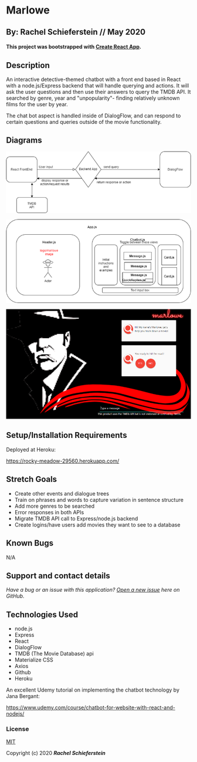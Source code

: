 # Marlowe
## By: Rachel Schieferstein // May 2020

#### This project was bootstrapped with [Create React App](https://github.com/facebook/create-react-app).

## Description

An interactive detective-themed chatbot with a front end based in React with a node.js/Express backend that will handle querying and actions. It will ask the user questions and then use their answers to query the TMDB API. It searched by genre, year and "unpopularity"- finding relatively unknown films for the user by year.

The chat bot aspect is handled inside of DialogFlow, and can respond to certain questions and queries outside of the movie functionality.

## Diagrams

![Data Flow](public/img/dataflow-new.png)

![Component Diagram](public/img/component-new.png)

![Screenshot](public/img/screenshot.png)

## Setup/Installation Requirements

Deployed at Heroku:

https://rocky-meadow-29560.herokuapp.com/

## Stretch Goals

* Create other events and dialogue trees
* Train on phrases and words to capture variation in sentence structure
* Add more genres to be searched
* Error responses in both APIs
* Migrate TMDB API call to Express/node.js backend
* Create logins/have users add movies they want to see to a database

## Known Bugs

N/A

## Support and contact details


_Have a bug or an issue with this application? [Open a new issue](https://github.com/violenzae/marlowe-movie-recommend/issues) here on GitHub._

## Technologies Used

* node.js
* Express
* React 
* DialogFlow
* TMDB (The Movie Database) api
* Materialize CSS
* Axios
* Github
* Heroku

An excellent Udemy tutorial on implementing the chatbot technology by Jana Bergant: 

https://www.udemy.com/course/chatbot-for-website-with-react-and-nodejs/

### License

[MIT](https://choosealicense.com/licenses/mit/)

Copyright (c) 2020 **_Rachel Schieferstein_**